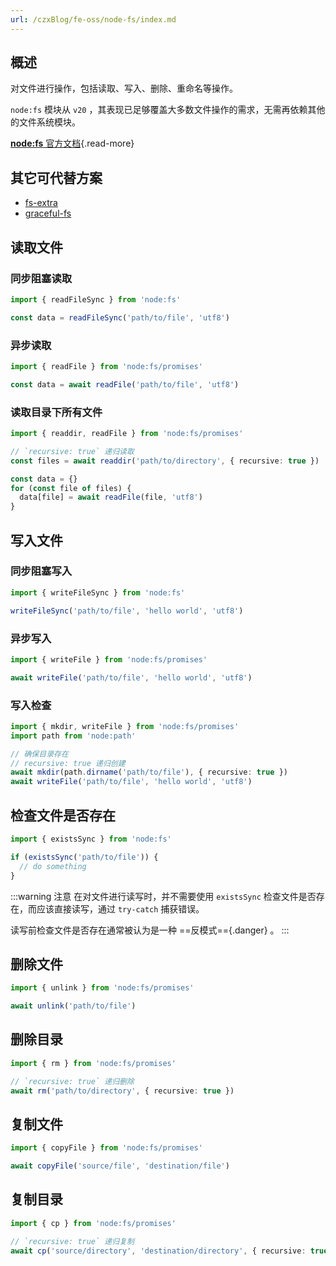 ```yaml
---
url: /czxBlog/fe-oss/node-fs/index.md
---
```

## 概述

对文件进行操作，包括读取、写入、删除、重命名等操作。

`node:fs` 模块从 `v20` ，其表现已足够覆盖大多数文件操作的需求，无需再依赖其他的文件系统模块。

[**node:fs** 官方文档](https://nodejs.org/docs/latest/api/fs.html){.read-more}

## 其它可代替方案

* [fs-extra](https://github.com/jprichardson/node-fs-extra)
* [graceful-fs](https://github.com/isaacs/node-graceful-fs)

## 读取文件

### 同步阻塞读取

```ts
import { readFileSync } from 'node:fs'

const data = readFileSync('path/to/file', 'utf8')
```

### 异步读取

```ts
import { readFile } from 'node:fs/promises'

const data = await readFile('path/to/file', 'utf8')
```

### 读取目录下所有文件

```ts
import { readdir, readFile } from 'node:fs/promises'

// `recursive: true` 递归读取
const files = await readdir('path/to/directory', { recursive: true })

const data = {}
for (const file of files) {
  data[file] = await readFile(file, 'utf8')
}
```

## 写入文件

### 同步阻塞写入

```ts
import { writeFileSync } from 'node:fs'

writeFileSync('path/to/file', 'hello world', 'utf8')
```

### 异步写入

```ts
import { writeFile } from 'node:fs/promises'

await writeFile('path/to/file', 'hello world', 'utf8')
```

### 写入检查

```ts
import { mkdir, writeFile } from 'node:fs/promises'
import path from 'node:path'

// 确保目录存在
// recursive: true 递归创建
await mkdir(path.dirname('path/to/file'), { recursive: true })
await writeFile('path/to/file', 'hello world', 'utf8')
```

## 检查文件是否存在

```ts
import { existsSync } from 'node:fs'

if (existsSync('path/to/file')) {
  // do something
}
```

:::warning 注意
在对文件进行读写时，并不需要使用 `existsSync` 检查文件是否存在，而应该直接读写，通过 `try-catch` 捕获错误。

读写前检查文件是否存在通常被认为是一种 ==反模式=={.danger} 。
:::

## 删除文件

```ts
import { unlink } from 'node:fs/promises'

await unlink('path/to/file')
```

## 删除目录

```ts
import { rm } from 'node:fs/promises'

// `recursive: true` 递归删除
await rm('path/to/directory', { recursive: true })
```

## 复制文件

```ts
import { copyFile } from 'node:fs/promises'

await copyFile('source/file', 'destination/file')
```

## 复制目录

```ts
import { cp } from 'node:fs/promises'

// `recursive: true` 递归复制
await cp('source/directory', 'destination/directory', { recursive: true })
```
